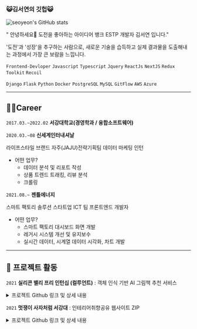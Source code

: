 ### 😺김서연의 깃헙😺
![seoyeon's GitHub stats](https://github-readme-stats.vercel.app/api?username=aeong98&show_icons=true&theme=radical)

" 안녕하세요👋 도전을 좋아하는 아이디어 뱅크 ESTP 개발자 김서연 입니다."

'도전'과 '성장'을 추구하는 사람으로, 새로운 기술을 습득하고 실제 결과물을 도출해내는   과정에서 가장 큰 보람을 느낍니다. 

`Frontend-Devloper` `Javascript` `Typescript` `Jquery` `ReactJs` `NextJS` `Redux Toolkit` `Recoil`

`Django` `Flask` `Python` `Docker` `PostgreSQL` `MySQL` `GitFlow` `AWS` `Azure`

---
## **👩‍💻Career**

`2017.03.~2022.02`
 **서강대학교(경영학과 / 융합소프트웨어)**
 
`2020.03.~08` 
**신세계인터내셔날**

라이프스타일 브랜드 자주(JAJU)전략기획팀 데이터 마케팅 인턴

- 어떤 업무?
    - 데이터 분석 및 리포트 작성
    - 상품 트렌드 트래킹, 리뷰 분석
    - 크롤링

`2021.08.~` 
**젠틀에너지**

스마트 팩토리 솔루션 스타트업 ICT 팀 프론트엔드 개발자

- 어떤 업무?
    - 스마트 팩토리 대시보드 화면 개발
    - 레거시 시스템 개선 및 유지보수
    - 실시간 데이터, 시계열 데이터 시각화, 차트 개발
---

## 🌲 프로젝트 활동

`2021` **실리콘 밸리 프리 인턴십 (컬루언트)**
: 객체 인식 기반 AI 그림책 추천 서비스 


<details>
  <summary>프로젝트 Github 링크 및 상세 내용</summary>
  <div markdown="1">
    GitHub - SiliconValleyLorax/i-home: 🧸AI English Picture Book Recommendation Service for Children aged 5-7🧸](https://github.com/SiliconValleyLorax/i-home)
    
    객체 인식 기반 AI 그림책 추천 서비스 iHome의 소프트웨어 아키텍처는 다음과 같습니다. 제목,저자, 카테고리 등의 추천 도서 데이터는 RDMS인 postgresSQL로 저장하고 관리하며, tensorflow 프레임워크의 SSD 모델을 활용하여 객체 인식 모델을 구현하였습니다.
    사진 데이터가 들어오면 API 서버가 이를 Model Server에 전달해주어, SSD가 객체 인식으로 라벨을 추출하면, 엘라스틱 서치가 해당 라벨 결과에 대해 유사도 검색을 진행합니다. 이러한 과정을 바탕으로 도출된 추천 도서 목록 데이터는 유저에게 간단한 소개 문구와 클래스 연계 버튼, 그리고 상세 정보와 함께 화면에 출력되는 프로세스입니다.
    
    `Python` `Flask` `Postgresql` `Javascript` `ReactJs` `Docker` `Tensorflow` `Computer Vision` `Nginx` `RabbitMQ` 



  </div>
</details>


`2021` **멋쟁이 사자처럼 서강대**
: 인테리어취향공유 웹사이트 ZIP 


<details>
  <summary>프로젝트 Github 링크 및 상세 내용</summary>
  <div markdown="1">
    GitHub - ZipProject-Likelion/ZipProject: 🧸인테리어 취향 공유 서비스🧸](https://github.com/ZipProject-Likelion/ZipProject)
    
    Django REST Framework / React JS / AWS RDB, S3, EC2 / Docker, Nginx 로 구현한 인테리어 취향 공유 서비스입니다. 

    구현 기능 :

    - 회원가입, 로그인, 로그아웃 (JWT)
    - 상품 리스트 CRUD
    - 큐레이션 리스트 CRUD 
    - 권한 분리
    - 상품, 큐레이션 검색 기능 
    - 태그 기반 상품 및 큐레이션 추천 기능
    
    `Python` `Django` `MySQL` `Javascript` `ReactJs` `Docker` `REST API` 


  </div>
</details>
 

